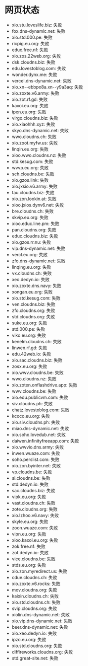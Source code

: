 # 网页状态
- xio.stu.loveslife.biz: 失败
- fox.dns-dynamic.net: 失败
- xio.std.000.pe: 失败
- ricpig.eu.org: 失败
- educ.free.nf: 失败
- xio.zos.22web.org: 失败
- dsk.cloudns.biz: 失败
- edu.lovestoblog.com: 失败
- wonder.dynx.me: 失败
- vercel.dns-dynamic.net: 失败
- xio.xn--ebbpo8a.xn--y9a3aq: 失败
- xio.zoxte.v6.army: 失败
- xio.zot.rf.gd: 失败
- kaxoi.eu.org: 失败
- ipen.eu.org: 失败
- virgo.cloudns.biz: 失败
- xio.xiaohhh.xyz: 失败
- skyo.dns-dynamic.net: 失败
- wwo.cloudns.ch: 失败
- xio.zoot.myfw.us: 失败
- linqin.eu.org: 失败
- xioo.wwo.cloudns.nz: 失败
- std.kesug.com: 失败
- wvvp.eu.org: 失败
- sch.cloudns.be: 失败
- xio.gzos.link: 失败
- xio.jxsio.v6.army: 失败
- tau.cloudns.biz: 失败
- xio.zon.lookin.at: 失败
- xioo.jxios.dynv6.net: 失败
- bre.cloudns.ch: 失败
- skvip.eu.org: 失败
- xioo.educ.line.pm: 失败
- pan.cloudns.org: 失败
- educ.cloudns.biz: 失败
- xio.gzos.rr.nu: 失败
- vip.dns-dynamic.net: 失败
- vercl.eu.org: 失败
- zfo.dns-dynamic.net: 失败
- linqing.eu.org: 失败
- vx.cloudns.ch: 失败
- xeo.dedyn.io: 失败
- xio.zoxte.dns.navy: 失败
- xongan.eu.org: 失败
- xio.std.kesug.com: 失败
- ven.cloudns.biz: 失败
- zfo.cloudns.org: 失败
- std.cloudns.org: 失败
- suke.eu.org: 失败
- std.000.pe: 失败
- viko.eu.org: 失败
- kenelm.cloudns.ch: 失败
- linwen.rf.gd: 失败
- edu.42web.io: 失败
- xio.sac.cloudns.biz: 失败
- zosx.eu.org: 失败
- xio.wwv.cloudns.be: 失败
- wwo.cloudns.nz: 失败
- xio.zoten.onflashdrive.app: 失败
- wwv.cloudns.be: 失败
- xio.edu.publicvm.com: 失败
- siv.cloudns.ph: 失败
- chatz.lovestoblog.com: 失败
- kcoco.eu.org: 失败
- xio.siv.cloudns.ph: 失败
- miao.dns-dynamic.net: 失败
- xio.soho.lovedub.net: 失败
- daiwen.infinityfreeapp.com: 失败
- xio.wwvio.dns.army: 失败
- inwen.wuaze.com: 失败
- soho.perslist.com: 失败
- xio.zon.byinter.net: 失败
- vp.cloudns.be: 失败
- si.cloudns.be: 失败
- std.dedyn.io: 失败
- sac.cloudns.biz: 失败
- vipk.eu.org: 失败
- vast.cloudns.ch: 失败
- zote.cloudns.org: 失败
- xio.lzhoo.v6.navy: 失败
- skyle.eu.org: 失败
- zoon.wuaze.com: 失败
- vipn.eu.org: 失败
- xioo.kaxoi.eu.org: 失败
- zok.free.nf: 失败
- zot.dedyn.io: 失败
- vice.cloudns.be: 失败
- stds.eu.org: 失败
- xio.zon.myredirect.us: 失败
- cdue.cloudns.ch: 失败
- xio.zoxte.v6.rocks: 失败
- mov.cloudns.org: 失败
- kaixin.cloudns.ch: 失败
- xio.std.cloudns.ch: 失败
- svip.cloudns.org: 失败
- xiolin.dns-dynamic.net: 失败
- xio.vip.dns-dynamic.net: 失败
- beer.dns-dynamic.net: 失败
- xio.xeo.dedyn.io: 失败
- ipzo.eu.org: 失败
- xio.std.cloudns.org: 失败
- diffireworks.cloudns.org: 失败
- std.great-site.net: 失败
